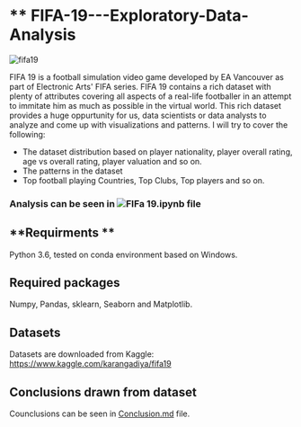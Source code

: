 #            **                             FIFA-19---Exploratory-Data-Analysis


![fifa19](https://user-images.githubusercontent.com/28960237/58747055-44b7f700-8483-11e9-9567-7e5eb6b3df02.jpg)



FIFA 19 is a football simulation video game developed by EA Vancouver as part of Electronic Arts' FIFA series. FIFA 19 contains a rich dataset with plenty of attributes covering all aspects of a real-life footballer in an attempt to immitate him as much as possible in the virtual world. This rich dataset provides a huge oppurtunity for us, data scientists or data analysts to analyze and come up with visualizations and patterns. I will try to cover the following:

- The dataset distribution based on player nationality, player overall rating, age vs overall rating, player valuation and so on.
- The patterns in the dataset
- Top football playing Countries, Top Clubs, Top players and so on.

### Analysis can be seen in ![FIFa 19.ipynb](https://github.com/minchi19/FIFA-19---Exploratory-Data-Analysis/blob/master/FIFA%2019.ipynb) file

## **Requirments **

Python 3.6, tested on conda environment based on Windows.

## **Required packages**

Numpy, Pandas, sklearn, Seaborn and  Matplotlib.

## **Datasets**

Datasets are downloaded from Kaggle: https://www.kaggle.com/karangadiya/fifa19


## Conclusions drawn from dataset

Counclusions can be seen in  [Conclusion.md](https://github.com/minchi19/FIFA-19---Exploratory-Data-Analysis/blob/master/Conclusion.md) file.
